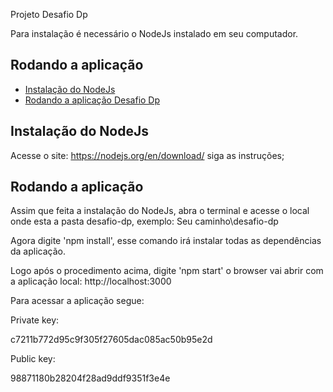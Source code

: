 Projeto Desafio Dp

Para instalação é necessário o NodeJs instalado em seu computador.

## Rodando a aplicação

- [Instalação do NodeJs](#instalacao-do-NodeJs)
- [Rodando a aplicação Desafio Dp](#Rodando-a-aplicacao-desafio-dp)


## Instalação do NodeJs

Acesse o site: https://nodejs.org/en/download/ siga as instruções;

## Rodando a aplicação

Assim que feita a instalação do NodeJs, abra o terminal e acesse o local onde esta a pasta desafio-dp, exemplo: Seu caminho\desafio-dp

Agora digite 'npm install', esse comando irá instalar todas as dependências da aplicação.

Logo após o procedimento acima, digite 'npm start' o browser vai abrir com a aplicação local: http://localhost:3000


Para acessar a aplicação segue:

Private key:

c7211b772d95c9f305f27605dac085ac50b95e2d

Public key:

98871180b28204f28ad9ddf9351f3e4e
